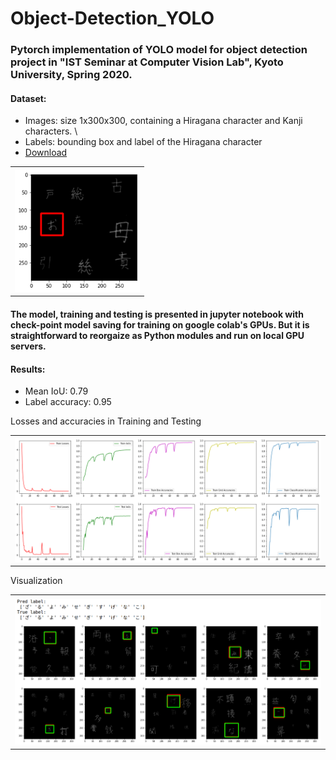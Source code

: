 # Object-Detection_YOLO

### Pytorch implementation of YOLO model for object detection project in "IST Seminar at Computer Vision Lab", Kyoto University, Spring 2020.

#### Dataset: 
* Images: size 1x300x300, containing a Hiragana character and Kanji characters. \
* Labels: bounding box and label of the Hiragana character
* [Download](https://drive.google.com/file/d/1vDZMl6iI331XXrNv8JyOY8i3jcjYM48I/view?usp=sharing)

<table>
  <tr>
    <th>
      <img src="https://github.com/phucdoitoan/Object-Detection_YOLO/blob/main/sample.png" width="200" title="Data sample">
    </th>
  </tr>
</table>

#### The model, training and testing is presented in jupyter notebook with check-point model saving for training on google colab's GPUs. But it is straightforward to reorgaize as Python modules and run on local GPU servers.

#### Results:
* Mean IoU: 0.79
* Label accuracy: 0.95

Losses and accuracies in Training and Testing

<table>
  <tr>
    <th>
      <img src="https://github.com/phucdoitoan/Object-Detection_YOLO/blob/main/figures.png" title="losses and accuracies">
    </th>
  </tr>
</table>

Visualization

<table>
  <tr>
    <th>
      <img src="https://github.com/phucdoitoan/Object-Detection_YOLO/blob/main/visualized_results.png" title="visualization">
    </th>
  </tr>
</table>
